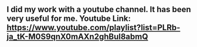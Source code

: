 ## I did my work with a youtube channel. It has been very useful for me. Youtube Link: https://www.youtube.com/playlist?list=PLRb-ja_tK-M0S9qnX0mAXn2ghBul8abmQ
